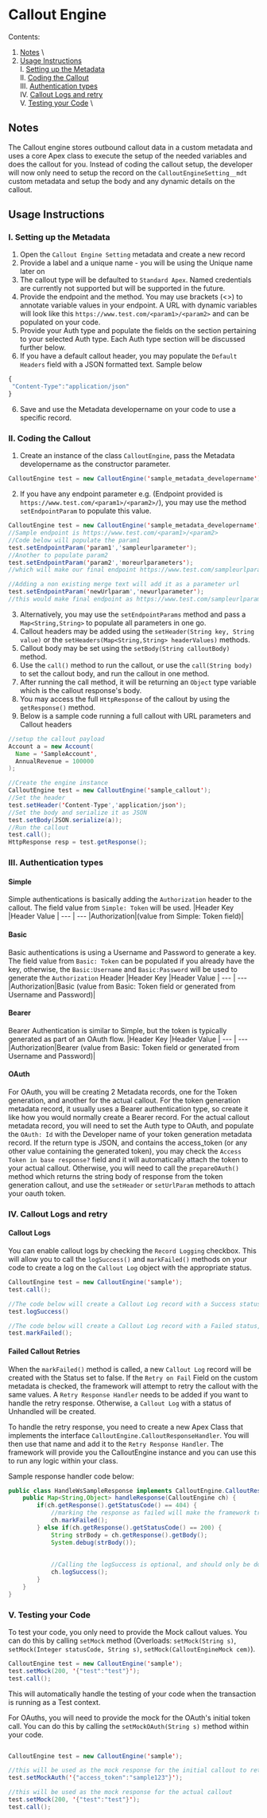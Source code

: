 # Callout Engine

Contents:
1. [Notes](#notes) \
2. [Usage Instructions](#usage-instructions) \
 I. [Setting up the Metadata](#setting-up-the-metadata) \
 II. [Coding the Callout](#coding-the-callout) \
 III. [Authentication types](#authentication-types) \
 IV. [Callout Logs and retry](#callout-logs-and-retry) \
 V. [Testing your Code](#testing-your-code) \

## Notes

The Callout engine stores outbound callout data in a custom metadata and uses a core Apex class to execute the setup of the needed variables and does the callout for you. Instead of coding the callout setup, the developer will now only need to setup the record on the `CalloutEngineSetting__mdt` custom metadata and setup the body and any dynamic details on the callout.

## Usage Instructions
### I. Setting up the Metadata
1. Open the `Callout Engine Setting` metadata and create a new record
2. Provide a label and a unique name - you will be using the Unique name later on
3. The callout type will be defaulted to `Standard Apex`. Named credentials are currently not supported but will be supported in the future.
4. Provide the endpoint and the method. You may use brackets (<>) to annotate variable values in your endpoint. A URL with dynamic variables will look like this `https://www.test.com/<param1>/<param2>` and can be populated on your code.
5. Provide your Auth type and populate the fields on the section pertaining to your selected Auth type. Each Auth type section will be discussed further below.
6. If you have a default callout header, you may populate the `Default Headers` field with a JSON formatted text. Sample below
 ```javascript
 {
  "Content-Type":"application/json"
 }
 ```
6. Save and use the Metadata developername on your code to use a specific record.

### II. Coding the Callout
1. Create an instance of the class `CalloutEngine`, pass the Metadata developername as the constructor parameter.
```java
CalloutEngine test = new CalloutEngine('sample_metadata_developername');
```
2. If you have any endpoint parameter e.g. (Endpoint provided is `https://www.test.com/<param1>/<param2>/`), you may use the method `setEndpointParam` to populate this value.
```java
CalloutEngine test = new CalloutEngine('sample_metadata_developername');
//Sample endpoint is https://www.test.com/<param1>/<param2>
//Code below will populate the param1
test.setEndpointParam('param1','sampleurlparameter');
//Another to populate param2
test.setEndpointParam('param2','moreurlparameters');
//which will make our final endpoint https://www.test.com/sampleurlparameter/moreurlparameters

//Adding a non existing merge text will add it as a parameter url
test.setEndpointParam('newUrlparam','newurlparameter');
//this would make final endpoint as https://www.test.com/sampleurlparameter/moreurlparameters?newUrlparam=newurlparameter
```
3. Alternatively, you may use the `setEndpointParams` method and pass a `Map<String,String>` to populate all parameters in one go.
4. Callout headers may be added using the `setHeader(String key, String value)` or the `setHeaders(Map<String,String> headerValues)` methods.
5. Callout body may be set using the `setBody(String calloutBody)` method.
6. Use the `call()` method to run the callout, or use the `call(String body)` to set the callout body, and run the callout in one method.
7. After running the call method, it will be returning an `Object` type variable which is the callout response's body.
8. You may access the full `HttpResponse` of the callout by using the `getResponse()` method.
9. Below is a sample code running a full callout with URL parameters and Callout headers
```java
//setup the callout payload
Account a = new Account(
  Name = 'SampleAccount',
  AnnualRevenue = 100000
);

//Create the engine instance
CalloutEngine test = new CalloutEngine('sample_callout');
//Set the header
test.setHeader('Content-Type','application/json');
//Set the body and serialize it as JSON
test.setBody(JSON.serialize(a));
//Run the callout
test.call();
HttpResponse resp = test.getResponse();
```

### III. Authentication types
#### Simple
Simple authentications is basically adding the `Authorization` header to the callout. The field value from `Simple: Token` will be used. 
|Header Key |Header Value  |
--- | ---
|Authorization|(value from Simple: Token field)|

#### Basic
Basic authentications is using a Username and Password to generate a key. The field value from `Basic: Token` can be populated if you already have the key, otherwise, the `Basic:Username` and `Basic:Password` will be used to generate the `Authorization` Header 
|Header Key |Header Value  |
--- | ---
|Authorization|Basic (value from Basic: Token field or generated from Username and Password)|

#### Bearer
Bearer Authentication is similar to Simple, but the token is typically generated as part of an OAuth flow.
|Header Key |Header Value  |
--- | ---
|Authorization|Bearer (value from Basic: Token field or generated from Username and Password)|

#### OAuth
For OAuth, you will be creating 2 Metadata records, one for the Token generation, and another for the actual callout. For the token generation metadata record, it usually uses a Bearer authentication type, so create it like how you would normally create a Bearer record. For the actual callout metadata record, you will need to set the Auth type to OAuth, and populate the `OAuth: Id` with the Developer name of your token generation metadata record. If the return type is JSON, and contains the access_token (or any other value containing the generated token), you may check the `Access Token in base response?` field and it will automatically attach the token to your actual callout. Otherwise, you will need to call the `prepareOAuth()` method which returns the string body of response from the token generation callout, and use the `setHeader` or `setUrlParam` methods to attach your oauth token.


### IV. Callout Logs and retry

#### Callout Logs
You can enable callout logs by checking the `Record Logging` checkbox. This will allow you to call the `logSuccess()` and `markFailed()` methods on your code to create a log on the `Callout Log` object with the appropriate status.
```java
CalloutEngine test = new CalloutEngine('sample');
test.call();

//The code below will create a Callout Log record with a Success status
test.logSuccess()

//The code below will create a Callout Log record with a Failed status, If the Retry on fail checkbox is checked, the framework will attempt to retry the callout with the same Callout values as the failed callout.
test.markFailed();
```

#### Failed Callout Retries
When the `markFailed()` method is called, a new `Callout Log` record will be created with the Status set to false. If the `Retry on Fail` Field on the custom metadata is checked, the framework will attempt to retry the callout with the same values. A `Retry Response Handler` needs to be added if you want to handle the retry response. Otherwise, a `Callout Log` with a status of Unhandled will be created.

To handle the retry response, you need to create a new Apex Class that implements the interface `CalloutEngine.CalloutResponseHandler`. You will then use that name and add it to the `Retry Response Handler`. The framework will provide you the CalloutEngine instance and you can use this to run any logic within your class.

Sample response handler code below:
```java
public class HandleWsSampleResponse implements CalloutEngine.CalloutResponseHandler {
    public Map<String,Object> handleResponse(CalloutEngine ch) {
        if(ch.getResponse().getStatusCode() == 404) {
            //marking the response as failed will make the framework try to run the Retry again, only if the retry counter is less than the value on the Retry Count on the metadata
            ch.markFailed();
        } else if(ch.getResponse().getStatusCode() == 200) {
            String strBody = ch.getResponse().getBody();
            System.debug(strBody());
            
            
            //Calling the logSuccess is optional, and should only be done if you want a log of the success callout
            ch.logSuccess();
        }
    }
}
```

### V. Testing your Code
To test your code, you only need to provide the Mock callout values. You can do this by calling `setMock` method (Overloads: `setMock(String s)`, `setMock(Integer statusCode, String s)`, `setMock(CalloutEngineMock cem)`). 

```java
CalloutEngine test = new CalloutEngine('sample');
test.setMock(200, '{"test":"test"}');
test.call();
```

This will automatically handle the testing of your code when the transaction is running as a Test context.

For OAuths, you will need to provide the mock for the OAuth's initial token call. You can do this by calling the `setMockOAuth(String s)` method within your code.
```java

CalloutEngine test = new CalloutEngine('sample');

//this will be used as the mock response for the initial callout to retrieve the token
test.setMockAuth('{"access_token":"sample123"}');

//this will be used as the mock response for the actual callout
test.setMock(200, '{"test":"test"}');
test.call();
```


